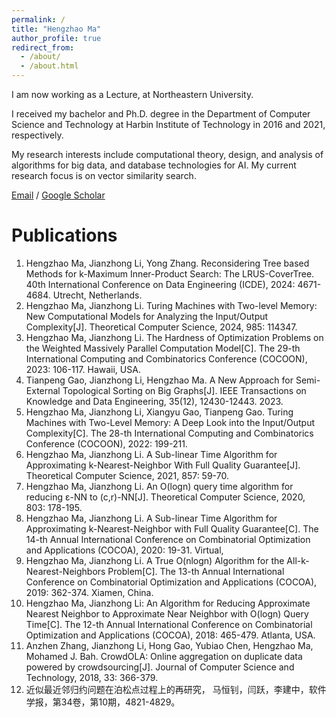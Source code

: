 ```yaml
---
permalink: /
title: "Hengzhao Ma"
author_profile: true
redirect_from: 
  - /about/
  - /about.html
---
```


I am now working as a Lecture, at Northeastern University. 

I received my bachelor and Ph.D. degree in the Department of Computer Science and Technology at Harbin Institute of Technology in 2016 and 2021, respectively. 

My research interests include computational theory, design, and analysis of algorithms for big data, and database technologies for AI. My current research focus is on vector similarity search.

[Email](hz.ma@siat.ac.cn) / [Google Scholar](https://scholar.google.com/citations?&user=2G3YiTIAAAAJ)



Publications
======
1. Hengzhao Ma, Jianzhong Li, Yong Zhang. Reconsidering Tree based Methods for k-Maximum Inner-Product Search: The LRUS-CoverTree. 40th International Conference on Data Engineering (ICDE), 2024: 4671-4684. Utrecht, Netherlands.
1. Hengzhao Ma, Jianzhong Li. Turing Machines with Two-level Memory: New Computational Models for Analyzing the Input/Output Complexity[J]. Theoretical Computer Science, 2024, 985: 114347. 
1. Hengzhao Ma, Jianzhong Li. The Hardness of Optimization Problems on the Weighted Massively Parallel Computation Model[C]. The 29-th International Computing and Combinatorics Conference (COCOON), 2023: 106-117. Hawaii, USA.
1. Tianpeng Gao, Jianzhong Li, Hengzhao Ma. A New Approach for Semi-External Topological Sorting on Big Graphs[J]. IEEE Transactions on Knowledge and Data Engineering, 35(12), 12430-12443. 2023. 
1. Hengzhao Ma, Jianzhong Li, Xiangyu Gao, Tianpeng Gao. Turing Machines with Two-Level Memory: A Deep Look into the Input/Output Complexity[C]. The 28-th International Computing and Combinatorics Conference (COCOON), 2022: 199-211. 
1. Hengzhao Ma, Jianzhong Li. A Sub-linear Time Algorithm for Approximating k-Nearest-Neighbor With Full Quality Guarantee[J]. Theoretical Computer Science, 2021, 857: 59-70. 
1. Hengzhao Ma, Jianzhong Li. An O(logn) query time algorithm for reducing ε-NN to (c,r)-NN[J]. Theoretical Computer Science, 2020, 803: 178-195.  
1. Hengzhao Ma, Jianzhong Li. A Sub-linear Time Algorithm for Approximating k-Nearest-Neighbor with Full Quality Guarantee[C]. The 14-th Annual International Conference on Combinatorial Optimization and Applications (COCOA), 2020: 19-31. Virtual,
1. Hengzhao Ma, Jianzhong Li. A True O(nlogn) Algorithm for the All-k-Nearest-Neighbors Problem[C]. The 13-th Annual International Conference on Combinatorial Optimization and Applications (COCOA), 2019: 362-374. Xiamen, China.
1. Hengzhao Ma, Jianzhong Li: An Algorithm for Reducing Approximate Nearest Neighbor to Approximate Near Neighbor with O(logn) Query Time[C]. The 12-th Annual International Conference on Combinatorial Optimization and Applications (COCOA), 2018: 465-479. Atlanta, USA.
1. Anzhen Zhang, Jianzhong Li, Hong Gao, Yubiao Chen, Hengzhao Ma, Mohamed J. Bah. CrowdOLA: Online aggregation on duplicate data powered by crowdsourcing[J]. Journal of Computer Science and Technology, 2018, 33: 366-379.
1. 近似最近邻归约问题在泊松点过程上的再研究， 马恒钊，闫跃，李建中，软件学报，第34卷，第10期，4821-4829。


